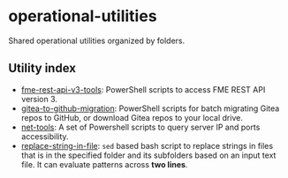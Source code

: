 # operational-utilities
Shared operational utilities organized by folders.

## Utility index
- [fme-rest-api-v3-tools](https://github.com/bcgov/operational-utilities/tree/main/fme-rest-api-v3-tools): PowerShell scripts to access FME REST API version 3.
- [gitea-to-github-migration](https://github.com/bcgov/operational-utilities/tree/main/gitea-to-github-migration): PowerShell scripts for batch migrating Gitea repos to GitHub, or download Gitea repos to your local drive.
- [net-tools](https://github.com/bcgov/operational-utilities/tree/main/net-tools): A set of Powershell scripts to query server IP and ports accessibility.
- [replace-string-in-file](https://github.com/bcgov/operational-utilities/tree/main/replace-string-in-files): `sed` based bash script to replace strings in files that is in the specified folder and its subfolders based on an input text file. It can evaluate patterns across <b>two lines</b>.

